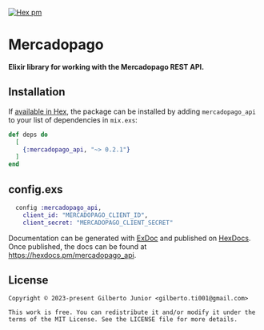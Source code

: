 [![Hex pm](https://img.shields.io/hexpm/v/mercadopago_api.svg?style=flat)](https://hex.pm/packages/mercadopago_api)

# Mercadopago

**Elixir library for working with the Mercadopago REST API.**

## Installation

If [available in Hex](https://hex.pm/docs/publish), the package can be installed
by adding `mercadopago_api` to your list of dependencies in `mix.exs`:

```elixir
def deps do
  [
    {:mercadopago_api, "~> 0.2.1"}
  ]
end
```

## config.exs

```elixir
  config :mercadopago_api,
    client_id: "MERCADOPAGO_CLIENT_ID",
    client_secret: "MERCADOPAGO_CLIENT_SECRET"
```

Documentation can be generated with [ExDoc](https://github.com/elixir-lang/ex_doc)
and published on [HexDocs](https://hexdocs.pm). Once published, the docs can
be found at <https://hexdocs.pm/mercadopago_api>.

## License

    Copyright © 2023-present Gilberto Junior <gilberto.ti001@gmail.com>

    This work is free. You can redistribute it and/or modify it under the
    terms of the MIT License. See the LICENSE file for more details.